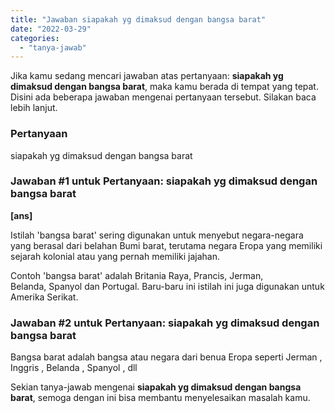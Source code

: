 ```yaml
---
title: "Jawaban siapakah yg dimaksud dengan bangsa barat"
date: "2022-03-29"
categories: 
  - "tanya-jawab"
---
```


Jika kamu sedang mencari jawaban atas pertanyaan: **siapakah yg dimaksud dengan bangsa barat**, maka kamu berada di tempat yang tepat. Disini ada beberapa jawaban mengenai pertanyaan tersebut. Silakan baca lebih lanjut.

### Pertanyaan

siapakah yg dimaksud dengan bangsa barat

### Jawaban #1 untuk Pertanyaan: siapakah yg dimaksud dengan bangsa barat

**\[ans\]**  
  
Istilah 'bangsa barat' sering digunakan untuk menyebut negara-negara yang berasal dari belahan Bumi barat, terutama negara Eropa yang memiliki sejarah kolonial atau yang pernah memiliki jajahan.  
  
Contoh 'bangsa barat' adalah Britania Raya, Prancis, Jerman, Belanda, Spanyol dan Portugal. Baru-baru ini istilah ini juga digunakan untuk Amerika Serikat.

### Jawaban #2 untuk Pertanyaan: siapakah yg dimaksud dengan bangsa barat

Bangsa barat adalah bangsa atau negara dari benua Eropa seperti Jerman , Inggris , Belanda , Spanyol , dll

Sekian tanya-jawab mengenai **siapakah yg dimaksud dengan bangsa barat**, semoga dengan ini bisa membantu menyelesaikan masalah kamu.

